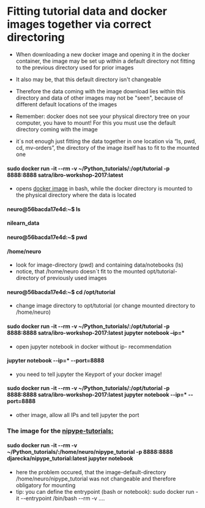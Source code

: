 # Fitting tutorial data and docker images together via correct directoring

- When downloading a new docker image and opening it in the docker container, the image may  be 	set up within a default directory not fitting to the previous directory used for prior 	images

- It also may be, that this default directory isn't changeable

- Therefore the data coming with the image download lies within this directory and data of other 	images may not be "seen", because of different default locations of the images

- Remember: docker does not see your physical directory tree on your computer, you have to 	mount! For this you must use the default directory coming with the image

- it´s not enough just fitting the data together in one location via “ls, pwd, cd, mv-orders”, the 	directory of the image itself has to fit to the mounted one


#### sudo docker run -it --rm -v ~/Python_tutorials/:/opt/tutorial -p 8888:8888 satra/ibro-workshop-2017:latest

- opens [docker image](https://hub.docker.com/r/satra/ibro-workshop-2017/) in bash, while the docker directory is mounted to the physical directory where the data is located 

#### neuro@56bacda17e4d:~$ ls
#### nilearn_data
#### neuro@56bacda17e4d:~$ pwd
#### /home/neuro

- look for image-directory (pwd) and containing data/notebooks (ls)
- notice, that /home/neuro doesn´t fit to the mounted opt/tutorial-directory of previously used images

#### neuro@56bacda17e4d:~$ cd /opt/tutorial

- change image directory to opt/tutorial (or change mounted directory to /home/neuro)

#### sudo docker run -it --rm -v ~/Python_tutorials/:/opt/tutorial -p 8888:8888 satra/ibro-workshop-2017:latest jupyter notebook –ip=* 

- open jupyter notebook in docker without ip- recommendation 

#### jupyter notebook --ip=* --port=8888 

- you need to tell jupyter the Keyport of your docker image!

#### sudo docker run -it --rm -v ~/Python_tutorials/:/opt/tutorial -p 8888:8888 satra/ibro-workshop-2017:latest jupyter notebook --ip=* --port=8888 

- other image, allow all IPs and tell jupyter the port



### The image for the [nipype-tutorials:](https://github.com/miykael/nipype_tutorial)

#### sudo docker run -it --rm -v ~/Python_tutorials/:/home/neuro/nipype_tutorial -p 8888:8888 djarecka/nipype_tutorial:latest jupyter notebook

- here the problem occured, that the image-default-directory /home/neuro/nipype_tutorial was not changeable and therefore obligatory for mounting
- tip: you can define the entrypoint (bash or notebook): sudo docker run -it --entrypoint /bin/bash --rm -v ....
